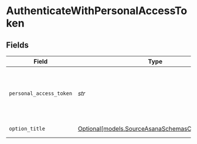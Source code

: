 # AuthenticateWithPersonalAccessToken


## Fields

| Field                                                                                                      | Type                                                                                                       | Required                                                                                                   | Description                                                                                                |
| ---------------------------------------------------------------------------------------------------------- | ---------------------------------------------------------------------------------------------------------- | ---------------------------------------------------------------------------------------------------------- | ---------------------------------------------------------------------------------------------------------- |
| `personal_access_token`                                                                                    | *str*                                                                                                      | :heavy_check_mark:                                                                                         | Asana Personal Access Token (generate yours <a href="https://app.asana.com/0/developer-console">here</a>). |
| `option_title`                                                                                             | [Optional[models.SourceAsanaSchemasCredentialsTitle]](../models/sourceasanaschemascredentialstitle.md)     | :heavy_minus_sign:                                                                                         | PAT Credentials                                                                                            |